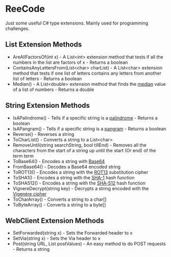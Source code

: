# ReeCode
Just some useful C# type extensions. Mainly used for programming challenges.

List Extension Methods
----------------------
- AreAllFactorsOf(int x) - A List\<int\> extension method that tests if all the numbers in the list are factors of x - Returns a boolean
- ContainsAnyLettersFrom(List\<char\> charList) - A List\<char\> extension method that tests if one list of letters contains any letters from another list of letters - Returns a boolean
- Median() - A List\<double\> extension method that finds the [median](https://en.wikipedia.org/wiki/Median) value of a list of numbers - Returns a double
  
String Extension Methods
------------------------
- IsAPalindrome() - Tells if a specific string is a [palindrome](https://en.wikipedia.org/wiki/Palindrome) - Returns a boolean
- IsAPangram() - Tells if a specific string is a [pangram](https://en.wikipedia.org/wiki/Pangram) - Returns a boolean
- Reverse() - Reverses a string
- ToCharList() - Converts a string to a List\<char\>
- RemoveUntil(string searchString, bool tillEnd) - Removes all the characters from the start of a string up until the start (Or end) of the term term
- ToBase64() - Encodes  a string with [Base64](https://en.wikipedia.org/wiki/Base64)
- FromBase64() - Decodes a Base64 encoded string
- ToROT13() - Encodes a string with the [ROT13](https://en.wikipedia.org/wiki/ROT13) substitution cipher
- ToSHA1() - Encodes a string with the [SHA-1](https://en.wikipedia.org/wiki/SHA-1) hash function
- ToSHA512() - Encodes a string with the [SHA-512](https://en.wikipedia.org/wiki/SHA-512) hash function
- VignereDecrypt(string key) - Decrypts a string encoded with the [Vigenère cipher](https://en.wikipedia.org/wiki/Vigenère_cipher)
- ToCharArray() - Converts a string to a char[]
- ToByteArray() - Converts a string to a byte[]

WebClient Extension Methods
---------------------------
- SetForwarded(string x) - Sets the Forwarded header to x
- SetVia(string x) - Sets the Via header to x
- Post(string URL, List<string> postValues) - An easy method to do POST requests - Returns a string
